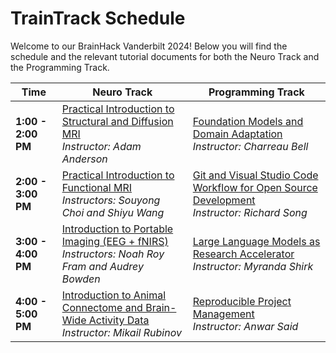 # TrainTrack Schedule

Welcome to our BrainHack Vanderbilt 2024! Below you will find the schedule and the relevant tutorial documents for both the Neuro Track and the Programming Track.

| Time          | Neuro Track | Programming Track |
|---------------|-------------|-------------------|
| **1:00 - 2:00 PM** | [Practical Introduction to Structural and Diffusion MRI](#link-to-structural-MRI-document) <br> _Instructor: Adam Anderson_ | [Foundation Models and Domain Adaptation](#link-to-foundation-models-document) <br> _Instructor: Charreau Bell_ |
| **2:00 - 3:00 PM** | [Practical Introduction to Functional MRI](#link-to-functional-MRI-document) <br> _Instructors: Souyong Choi and Shiyu Wang_ | [Git and Visual Studio Code Workflow for Open Source Development](#link-to-git-and-VSCode-workflow-document) <br> _Instructor: Richard Song_ |
| **3:00 - 4:00 PM** | [Introduction to Portable Imaging (EEG + fNIRS)](#link-to-portable-imaging-document) <br> _Instructors: Noah Roy Fram and Audrey Bowden_ | [Large Language Models as Research Accelerator](#link-to-large-language-models-document) <br> _Instructor: Myranda Shirk_ |
| **4:00 - 5:00 PM** | [Introduction to Animal Connectome and Brain-Wide Activity Data](#link-to-calcium-imaging-document) <br> _Instructor: Mikail Rubinov_ | [Reproducible Project Management](#link-to-project-management-document) <br> _Instructor: Anwar Said_ |
